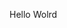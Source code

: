 Hello Wolrd






































































































































































































































































































































































































































































































































































































































































































































































































































































































































































































































































































































































































































































































































































































































































































































































































































































































































































































































































































































































































































































































































































































































































































































































































































































































































































































































































































































































































































































































































































































































































































































































































































































































































































































































































































































































































































































































































































































































































































